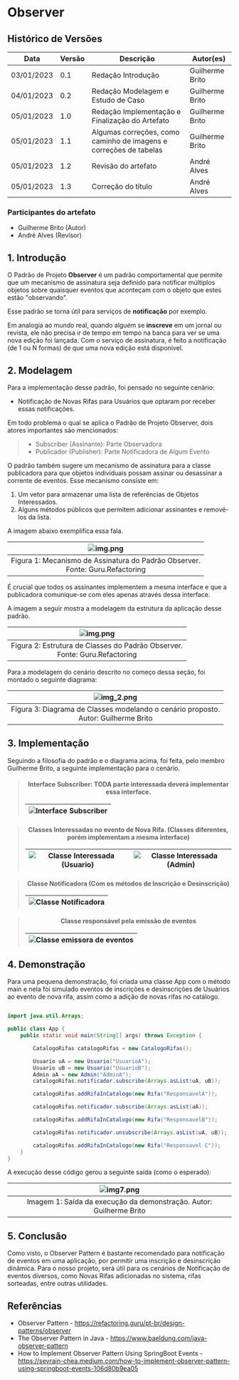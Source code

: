 # Observer

## Histórico de Versões

| Data       | Versão | Descrição                                                         | Autor(es)       |
| ---------- | ------ | ----------------------------------------------------------------- | --------------- |
| 03/01/2023 | 0.1    | Redação Introdução                                                | Guilherme Brito |
| 04/01/2023 | 0.2    | Redação Modelagem e Estudo de Caso                                | Guilherme Brito |
| 05/01/2023 | 1.0    | Redação Implementação e Finalização do Artefato                   | Guilherme Brito |
| 05/01/2023 | 1.1    | Algumas correções, como caminho de imagens e correções de tabelas | Guilherme Brito |
| 05/01/2023 | 1.2    | Revisão do artefato                                               | André Alves     |
| 05/01/2023 | 1.3    | Correção do título                                                | André Alves     |

### Participantes do artefato

- Guilherme Brito (Autor)
- André Alves (Revisor)

## 1. Introdução

O Padrão de Projeto **Observer** é um padrão comportamental que permite que um mecanismo de assinatura seja definido
para notificar múltiplos objetos
sobre quaisquer eventos que aconteçam com o objeto que estes estão "observando".

Esse padrão se torna útil para serviços de **notificação** por exemplo.

Em analogia ao mundo real, quando alguém se **inscreve** em um jornal ou revista, ele não precisa ir de tempo em tempo
na banca para ver se uma nova edição foi lançada. Com o serviço de assinatura, é feito a notificação (de 1 ou N formas)
de que
uma nova edição está disponível.

## 2. Modelagem

Para a implementação desse padrão, foi pensado no seguinte cenário:

- Notificação de Novas Rifas para Usuários que optaram por receber essas notificações.

Em todo problema o qual se aplica o Padrão de Projeto Observer, dois atores importantes são mencionados:

> - Subscriber (Assinante): Parte Observadora
> - Publicador (Publisher): Parte Notificadora de Algum Evento

O padrão também sugere um mecanismo de assinatura para a classe publicadora para que objetos individuais possam assinar
ou desassinar a corrente de eventos. Esse mecanismo consiste em:

1. Um vetor para armazenar uma lista de referências de Objetos Interessados.
2. Alguns métodos públicos que permitem adicionar assinantes e removê-los da lista.

A imagem abaixo exemplifica essa fala.

<center>

|                      ![img.png](../../../assets/observer1.png)                      |
| :---------------------------------------------------------------------------------: |
| Figura 1: Mecanismo de Assinatura do Padrão Observer. <br/> Fonte: Guru.Refactoring |

</center>

É crucial que todos os assinantes implementem a mesma interface e que a publicadora comunique-se com eles apenas através
dessa interface.

A imagem a seguir mostra a modelagem da estrutura da aplicação desse padrão.

<center>

|                    ![img.png](../../../assets/observer2.png)                     |
| :------------------------------------------------------------------------------: |
| Figura 2: Estrutura de Classes do Padrão Observer. <br/> Fonte: Guru.Refactoring |

</center>

Para a modelagem do cenário descrito no começo dessa seção, foi montado o seguinte diagrama:

<center>

|                  ![img_2.png](../../../assets/observerDiagramClass.png)                  |
| :--------------------------------------------------------------------------------------: |
| Figura 3: Diagrama de Classes modelando o cenário proposto. <br/> Autor: Guilherme Brito |

</center>

## 3. Implementação

Seguindo a filosofia do padrão e o diagrama acima, foi feita, pelo membro Guilherme Brito, a seguinte implementação para
o
cenário.

<center>

> #### Interface Subscriber: TODA parte interessada deverá implementar essa interface.
>
> | ![Interface Subscriber](../../../assets/observerSubscriberInt.png) |
> | :----------------------------------------------------------------: |

> #### Classes Interessadas no evento de Nova Rifa. (Classes diferentes, porém implementam a mesma interface)
>
> | ![Classe Interessada (Usuario)](../../../assets/observerUsuarioClass.png) | ![Classe Interessada (Admin)](../../../assets/observerAdminClass.png) |
> | :-----------------------------------------------------------------------: | :-------------------------------------------------------------------: |

> #### Classe Notificadora (Com os métodos de Inscrição e Desinscrição)
>
> | ![Classe Notificadora](../../../assets/observerPublisher.png) |
> | :-----------------------------------------------------------: |

> #### Classe responsável pela emissão de eventos
>
> | ![Classe emissora de eventos](../../../assets/observerCatalogoRifas.png) |
> | :----------------------------------------------------------------------: |

</center>

## 4. Demonstração

Para uma pequena demonstração, foi criada uma classe App com o método main e nela foi simulado eventos de inscrições e
desinscrições de Usuários ao evento de nova rifa, assim como a adição de novas rifas no catálogo.

```java

import java.util.Arrays;

public class App {
    public static void main(String[] args) throws Exception {

        CatalogoRifas catalogoRifas = new CatalogoRifas();

        Usuario uA = new Usuario("UsuarioA");
        Usuario uB = new Usuario("UsuarioB");
        Admin aA = new Admin("AdminA");
        catalogoRifas.notificador.subscribe(Arrays.asList(uA, uB));

        catalogoRifas.addRifaInCatalogo(new Rifa("ResponsavelA"));

        catalogoRifas.notificador.subscribe(Arrays.asList(aA));

        catalogoRifas.addRifaInCatalogo(new Rifa("ResponsavelB"));

        catalogoRifas.notificador.unsubscribe(Arrays.asList(uA, uB));

        catalogoRifas.addRifaInCatalogo(new Rifa("Responsavel C"));
    }
}

```

A execução desse código gerou a seguinte saída (como o esperado):

<center>

|           ![img7.png](../../../assets/saidaObserver.png)            |
| :-----------------------------------------------------------------: |
| Imagem 1: Saída da execução da demonstração. Autor: Guilherme Brito |

</center>

## 5. Conclusão

Como visto, o Observer Pattern é bastante recomendado para notificação de eventos em uma aplicação, por permitir uma
inscrição e desinscrição dinâmica. Para o nosso projeto, será útil para os cenários de Notificação de eventos diversos,
como Novas Rifas adicionadas no sistema, rifas sorteadas, entre outras utilidades.

## Referências

- Observer Pattern - https://refactoring.guru/pt-br/design-patterns/observer
- The Observer Pattern in Java - https://www.baeldung.com/java-observer-pattern
- How to Implement Observer Pattern Using SpringBoot
  Events - https://sevrain-chea.medium.com/how-to-implement-observer-pattern-using-springboot-events-106d80b9ea05

